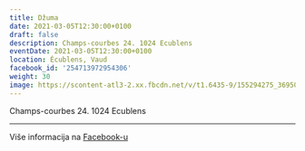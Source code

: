 ```yaml
---
title: Džuma
date: 2021-03-05T12:30:00+0100
draft: false
description: Champs-courbes 24. 1024 Ecublens
eventDate: 2021-03-05T12:30:00+0100
location: Écublens, Vaud
facebook_id: '254713972954306'
weight: 30
image: https://scontent-atl3-2.xx.fbcdn.net/v/t1.6435-9/155294275_3695079563921169_4909597834044538694_n.jpg?_nc_cat=101&ccb=1-7&_nc_sid=9e60e4&_nc_ohc=7jR6OPR5cDQQ7kNvwE9CJSh&_nc_oc=Adm9nS0xQDJhmGRjQ1sTbSOJ2PfcOin_QZyciqrymgOck7nBAEfGn7MuFVEQFTWIFo4&_nc_zt=23&_nc_ht=scontent-atl3-2.xx&edm=ABTKTjYEAAAA&_nc_gid=Jl9eqmvlJf0-khuVxwC6Gg&oh=00_AfMoPUaU3j0XBfUDPE6mg87QHo_EOnVTTUMzlKtigKctZw&oe=68745ADB
---
```


Champs-courbes 24. 1024 Ecublens

---

Više informacija na [Facebook-u](https://facebook.com/events/254713972954306)